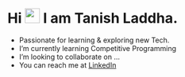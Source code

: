 # Hi <img src="https://raw.githubusercontent.com/MartinHeinz/MartinHeinz/master/wave.gif" width="30px"> I am Tanish Laddha.

<!--
**Tanish283/Tanish283** is a ✨ _special_ ✨ repository because its `README.md` (this file) appears on your GitHub profile.
Here are some ideas to get you started:
-->

- Passionate for learning & exploring new Tech.<br>
- I’m currently learning Competitive Programming<br>
- I’m looking to collaborate on ...<br>
- You can reach me at [LinkedIn](https://www.linkedin.com/in/tanish-laddha-64060b16b/)<br>



